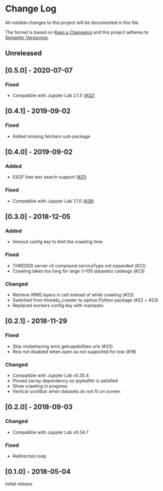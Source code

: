 # Change Log
All notable changes to this project will be documented in this file.

The format is based on [Keep a Changelog](http://keepachangelog.com/)
and this project adheres to [Semantic Versioning](http://semver.org/).

## Unreleased

## [0.5.0] - 2020-07-07

### Fixed

* Compatible with Jupyter Lab 2.1.5 ([#32](https://github.com/eWaterCycle/jupyterlab_thredds/issues/32))

## [0.4.1] - 2019-09-02

### Fixed

* Added missing fetchers sub-package

## [0.4.0] - 2019-09-02

### Added

* ESGF free text search support ([#21](https://github.com/eWaterCycle/jupyterlab_thredds/issues/21))

### Fixed

* Compatible with Jupyter Lab 1.1.0 ([#28](https://github.com/eWaterCycle/jupyterlab_thredds/issues/28))

## [0.3.0] - 2018-12-05

### Added

* timeout config key to limit the crawling time

### Fixed

* THREDDS server v5 compound serviceType not expanded (#22)
* Crawling takes too long for large (>100 datasets) catalogs (#23)

### Changed

* Retrieve WMS layers in cell instead of while crawling (#23)
* Switched from thredds_crawler to siphon Python package (#22 + #23)
* Replaced workers config key with maxtasks

## [0.2.1] - 2018-11-29

### Fixed

* Skip misbehaving wms getcapabilities urls (#20)
* Row not disabled when open as not supported for row (#19)

### Changed

* Compatible with Jupyter Lab v0.35.4
* Pinned xarray dependency so ipyleaflet is satisfied
* Show crawling in progress
* Vertical scrollbar when datasets do not fit on screen

## [0.2.0] - 2018-09-03

### Changed

* Compatible with Jupyter Lab v0.34.7

### Fixed 

* Redirection loop

## [0.1.0] - 2018-05-04

Initial release
